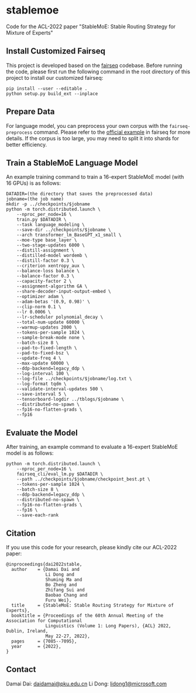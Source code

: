 # stablemoe
Code for the ACL-2022 paper "StableMoE: Stable Routing Strategy for Mixture of Experts"

## Install Customized Fairseq
This project is developed based on the [fairseq](https://github.com/pytorch/fairseq) codebase. Before running the code, please first run the following command in the root directory of this project to install our customized fairseq:
```
pip install --user --editable .
python setup.py build_ext --inplace
```

## Prepare Data

For language model, you can preprocess your own corpus with the ```fairseq-preprocess``` command. Please refer to the [official example](https://github.com/pytorch/fairseq/tree/main/examples/language_model) in fairseq for more details. If the corpus is too large, you may need to split it into shards for better efficiency. 

## Train a StableMoE Language Model

An example training command to train a 16-expert StableMoE model (with 16 GPUs) is as follows: 
```
DATADIR=(the directory that saves the preprocessed data)
jobname=(the job name)
mkdir -p ../checkpoints/$jobname
python -m torch.distributed.launch \
    --nproc_per_node=16 \
    train.py $DATADIR \
    --task language_modeling \
    --save-dir ../checkpoints/$jobname \
    --arch transformer_lm_BaseGPT_x1_small \
    --moe-type base_layer \
    --two-stage-updates 6000 \
    --distill-assignment \
    --distilled-model wordemb \
    --distill-factor 0.3 \
    --criterion xentropy_aux \
    --balance-loss balance \
    --balance-factor 0.3 \
    --capacity-factor 2 \
    --assignment-algorithm GA \
    --share-decoder-input-output-embed \
    --optimizer adam \
    --adam-betas '(0.9, 0.98)' \
    --clip-norm 0.1 \
    --lr 0.0006 \
    --lr-scheduler polynomial_decay \
    --total-num-update 60000 \
    --warmup-updates 2000 \
    --tokens-per-sample 1024 \
    --sample-break-mode none \
    --batch-size 8 \
    --pad-to-fixed-length \
    --pad-to-fixed-bsz \
    --update-freq 4 \
    --max-update 60000 \
    --ddp-backend=legacy_ddp \
    --log-interval 100 \
    --log-file ../checkpoints/$jobname/log.txt \
    --log-format tqdm \
    --validate-interval-updates 500 \
    --save-interval 5 \
    --tensorboard-logdir ../tblogs/$jobname \
    --distributed-no-spawn \
    --fp16-no-flatten-grads \
    --fp16
```

## Evaluate the Model
After training, an example command to evaluate a 16-expert StableMoE model is as follows: 
```
python -m torch.distributed.launch \
    --nproc_per_node=16 \
    fairseq_cli/eval_lm.py $DATADIR \
    --path ../checkpoints/$jobname/checkpoint_best.pt \
    --tokens-per-sample 1024 \
    --batch-size 8 \
    --ddp-backend=legacy_ddp \
    --distributed-no-spawn \
    --fp16-no-flatten-grads \
    --fp16 \
    --save-each-rank
```

## Citation

If you use this code for your research, please kindly cite our ACL-2022 paper:
```
@inproceedings{dai2022stable,
  author    = {Damai Dai and
               Li Dong and
               Shuming Ma and
               Bo Zheng and
               Zhifang Sui and
               Baobao Chang and
               Furu Wei},
  title     = {StableMoE: Stable Routing Strategy for Mixture of Experts},
  booktitle = {Proceedings of the 60th Annual Meeting of the Association for Computational
               Linguistics (Volume 1: Long Papers), {ACL} 2022, Dublin, Ireland,
               May 22-27, 2022},
  pages     = {7085--7095},
  year      = {2022},
}
```

## Contact

Damai Dai: daidamai@pku.edu.cn
Li Dong: lidong1@microsoft.com
